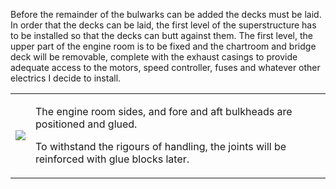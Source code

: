 Before the remainder of the bulwarks can be added the decks must be laid.
In order that the decks can be laid, the first level of the superstructure has to be installed so that the decks can butt against them.
The first level, the upper part of the engine room is to be fixed and the chartroom and bridge deck will be removable,
complete with the exhaust casings to provide adequate access to the motors, speed controller, fuses and whatever other electrics I decide to install.

<div align="center" class="image-table">
	<table>
		<tr>
			<td class="col2">
				<img src="/jgdr20/assets/jmm/engineroom2.jpg">
			</td>
			<td class="col2">
				<p>The engine room sides, and fore and aft bulkheads are positioned and glued.</p>
				<p>To withstand the rigours of handling, the joints will be reinforced with glue blocks later.</p>
			</td>
		</tr>
	</table>
</div>